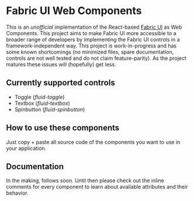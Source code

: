 # Fabric UI Web Components
This is an *unofficial* implementation of the React-based [Fabric UI](https://developer.microsoft.com/en-us/fabric#/controls/web) as Web Components. This project aims to make Fabric UI more accessible to a broader range of developers by implementing the Fabric UI controls in a framework-independent way. This project is work-in-progress and has some known shortcomings (no minimized files, spare documentation, controls are not well tested and do not claim feature-parity). As the project matures these issues will (hopefully) get less.

## Currently supported controls
- Toggle (*fluid-toggle*)
- Textbox (*fluid-textbox*)
- Spinbutton (*fluid-spinbutton*)

## How to use these components
Just copy + paste all source code of the components you want to use in your application.

## Documentation
In the making, follows soon. Until then please check out the inline comments for every component to learn about available attributes and their behavior.